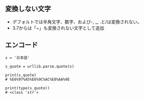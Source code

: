 ## 変換しない文字
- デフォルトでは半角文字、数字、および-, _, .と/は変換されない。
- 3.7からは「~」も変換されない文字として追加

## エンコード
```
s = '日本語'

s_quote = urllib.parse.quote(s)

print(s_quote)
# %E6%97%A5%E6%9C%AC%E8%AA%9E

print(type(s_quote))
# <class 'str'>
```
